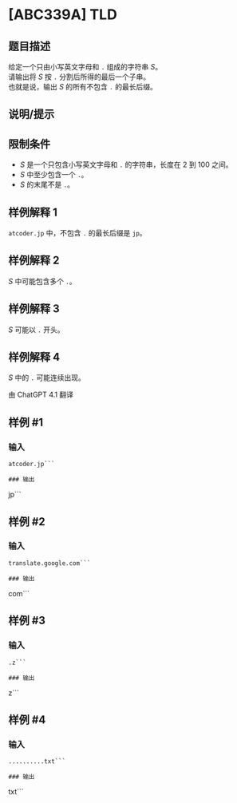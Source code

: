 # [ABC339A] TLD

## 题目描述

给定一个只由小写英文字母和 `.` 组成的字符串 $S$。  
请输出将 $S$ 按 `.` 分割后所得的最后一个子串。  
也就是说，输出 $S$ 的所有不包含 `.` 的最长后缀。

## 说明/提示

## 限制条件

- $S$ 是一个只包含小写英文字母和 `.` 的字符串，长度在 $2$ 到 $100$ 之间。
- $S$ 中至少包含一个 `.`。
- $S$ 的末尾不是 `.`。

## 样例解释 1

`atcoder.jp` 中，不包含 `.` 的最长后缀是 `jp`。

## 样例解释 2

$S$ 中可能包含多个 `.`。

## 样例解释 3

$S$ 可能以 `.` 开头。

## 样例解释 4

$S$ 中的 `.` 可能连续出现。

由 ChatGPT 4.1 翻译

## 样例 #1

### 输入

```
atcoder.jp```

### 输出

```
jp```

## 样例 #2

### 输入

```
translate.google.com```

### 输出

```
com```

## 样例 #3

### 输入

```
.z```

### 输出

```
z```

## 样例 #4

### 输入

```
..........txt```

### 输出

```
txt```

